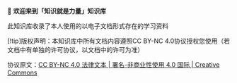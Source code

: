  👋  **欢迎来到「知识就是力量」知识库**

此知识库收录了本人使用的以电子文档形式存在的学习资料

[!tip]版权声明：本知识库中所有文档内容遵照CC BY-NC 4.0协议授权您使用（若文档中有单独的许可协议，以文档中的许可为准）

协议原文：[CC BY-NC 4.0 法律文本 | 署名-非商业性使用 4.0 国际 | Creative Commons](https://creativecommons.org/licenses/by-nc/4.0/legalcode.zh-hans)

